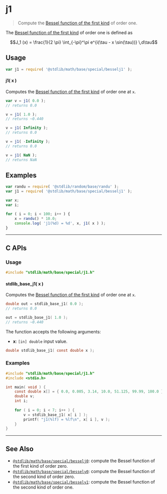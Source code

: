 <!--

@license Apache-2.0

Copyright (c) 2018 The Stdlib Authors.

Licensed under the Apache License, Version 2.0 (the "License");
you may not use this file except in compliance with the License.
You may obtain a copy of the License at

   http://www.apache.org/licenses/LICENSE-2.0

Unless required by applicable law or agreed to in writing, software
distributed under the License is distributed on an "AS IS" BASIS,
WITHOUT WARRANTIES OR CONDITIONS OF ANY KIND, either express or implied.
See the License for the specific language governing permissions and
limitations under the License.

-->

# j1

> Compute the [Bessel function of the first kind][bessel-first-kind] of order one.

<section class="intro">

The [Bessel function of the first kind][bessel-first-kind] of order one is defined as

<!-- <equation class="equation" label="eq:bessel_first_kind_order_one" align="center" raw="J_1 (x) = \frac{1}{2 \pi} \int_{-\pi}^\pi e^{i(\tau - x \sin(\tau))} \,d\tau" alt="Bessel function of the first kind of order one"> -->

```math
J_1 (x) = \frac{1}{2 \pi} \int_{-\pi}^\pi e^{i(\tau - x \sin(\tau))} \,d\tau
```

<!-- <div class="equation" align="center" data-raw-text="J_1 (x) = \frac{1}{2 \pi} \int_{-\pi}^\pi e^{i(\tau - x \sin(\tau))} \,d\tau" data-equation="eq:bessel_first_kind_order_one">
    <img src="https://cdn.jsdelivr.net/gh/stdlib-js/stdlib@bb29798906e119fcb2af99e94b60407a270c9b32/lib/node_modules/@stdlib/math/base/special/besselj1/docs/img/equation_bessel_first_kind_order_one.svg" alt="Bessel function of the first kind of order one">
    <br>
</div> -->

<!-- </equation> -->

</section>

<!-- /.intro -->

<section class="usage">

## Usage

```javascript
var j1 = require( '@stdlib/math/base/special/besselj1' );
```

#### j1( x )

Computes the [Bessel function of the first kind][bessel-first-kind] of order one at `x`.

```javascript
var v = j1( 0.0 );
// returns 0.0

v = j1( 1.0 );
// returns ~0.440

v = j1( Infinity );
// returns 0.0

v = j1( -Infinity );
// returns 0.0

v = j1( NaN );
// returns NaN
```

</section>

<!-- /.usage -->

<section class="examples">

## Examples

<!-- eslint no-undef: "error" -->

```javascript
var randu = require( '@stdlib/random/base/randu' );
var j1 = require( '@stdlib/math/base/special/besselj1' );

var x;
var i;

for ( i = 0; i < 100; i++ ) {
    x = randu() * 10.0;
    console.log( 'j1(%d) = %d', x, j1( x ) );
}
```

</section>

<!-- /.examples -->

<!-- C interface documentation. -->

* * *

<section class="c">

## C APIs

<!-- Section to include introductory text. Make sure to keep an empty line after the intro `section` element and another before the `/section` close. -->

<section class="intro">

</section>

<!-- /.intro -->

<!-- C usage documentation. -->

<section class="usage">

### Usage

```c
#include "stdlib/math/base/special/j1.h"
```

#### stdlib_base_j1( x )

Computes the [Bessel function of the first kind][bessel-first-kind] of order one at `x`.

```c
double out = stdlib_base_j1( 0.0 );
// returns 0.0

out = stdlib_base_j1( 1.0 );
// returns ~0.440
```

The function accepts the following arguments:

-   **x**: `[in] double` input value.

```c
double stdlib_base_j1( const double x );
```

</section>

<!-- /.usage -->

<!-- C API usage notes. Make sure to keep an empty line after the `section` element and another before the `/section` close. -->

<section class="notes">

</section>

<!-- /.notes -->

<!-- C API usage examples. -->

<section class="examples">

### Examples

```c
#include "stdlib/math/base/special/j1.h"
#include <stdio.h>

int main( void ) {
    const double x[] = { 0.0, 0.005, 3.14, 10.0, 51.125, 99.99, 100.0 };
    double v;
    int i;
    
    for ( i = 0; i < 7; i++ ) {
        v = stdlib_base_j1( x[ i ] );
        printf( "j1(%lf) = %lf\n", x[ i ], v );
    }
}
```

</section>

<!-- /.examples -->

</section>

<!-- /.c -->

<!-- Section for related `stdlib` packages. Do not manually edit this section, as it is automatically populated. -->

<section class="related">

* * *

## See Also

-   <span class="package-name">[`@stdlib/math/base/special/besselj0`][@stdlib/math/base/special/besselj0]</span><span class="delimiter">: </span><span class="description">compute the Bessel function of the first kind of order zero.</span>
-   <span class="package-name">[`@stdlib/math/base/special/bessely0`][@stdlib/math/base/special/bessely0]</span><span class="delimiter">: </span><span class="description">compute the Bessel function of the second kind of order zero.</span>
-   <span class="package-name">[`@stdlib/math/base/special/bessely1`][@stdlib/math/base/special/bessely1]</span><span class="delimiter">: </span><span class="description">compute the Bessel function of the second kind of order one.</span>

</section>

<!-- /.related -->

<!-- Section for all links. Make sure to keep an empty line after the `section` element and another before the `/section` close. -->

<section class="links">

[bessel-first-kind]: https://en.wikipedia.org/wiki/Bessel_function#Bessel_functions_of_the_first_kind:_J.CE.B1

<!-- <related-links> -->

[@stdlib/math/base/special/besselj0]: https://github.com/stdlib-js/math/tree/main/base/special/besselj0

[@stdlib/math/base/special/bessely0]: https://github.com/stdlib-js/math/tree/main/base/special/bessely0

[@stdlib/math/base/special/bessely1]: https://github.com/stdlib-js/math/tree/main/base/special/bessely1

<!-- </related-links> -->

</section>

<!-- /.links -->
